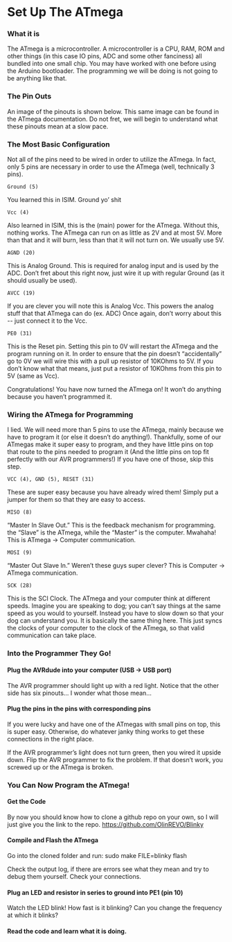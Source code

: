 
# Set Up The ATmega

### What it is
The ATmega is a microcontroller. A microcontroller is a CPU, RAM, ROM and other things (in this case IO pins, ADC and some other fanciness) all bundled into one small chip. You may have worked with one before using the Arduino bootloader. The programming we will be doing is not going to be anything like that.

### The Pin Outs
An image of the pinouts is shown below. This same image can be found in the ATmega documentation. Do not fret, we will begin to understand what these pinouts mean at a slow pace.

### The Most Basic Configuration
Not all of the pins need to be wired in order to utilize the ATmega. In fact, only 5 pins are necessary in order to use the ATmega (well, technically 3 pins).

```
Ground (5)
```

You learned this in ISIM. Ground yo’ shit

```
Vcc (4)
```

Also learned in ISIM, this is the (main) power for the ATmega. Without this, nothing works. The ATmega can run on as little as 2V and at most 5V. More than that and it will burn, less than that it will not turn on. We usually use 5V.

```
AGND (20)
```

This is Analog Ground. This is required for analog input and is used by the ADC. Don’t fret about this right now, just wire it up with regular Ground (as it should usually be used). 

```
AVCC (19)
```

If you are clever you will note this is Analog Vcc. This powers the analog stuff that that ATmega can do (ex. ADC) Once again, don’t worry about this -- just connect it to the Vcc. 

```
PE0 (31)
```

This is the Reset pin. Setting this pin to 0V will restart the ATmega and the program running on it. In order to ensure that the pin doesn’t “accidentally” go to 0V we will wire this with a pull up resistor of 10KOhms to 5V. If you don’t know what that means, just put a resistor of 10KOhms from this pin to 5V (same as Vcc).

Congratulations! You have now turned the ATmega on! It won’t do anything because you haven’t programmed it. 

### Wiring the ATmega for Programming
I lied. We will need more than 5 pins to use the ATmega, mainly because we have to program it (or else it doesn’t do anything!). Thankfully, some of our ATmegas make it super easy to program, and they have little pins on top that route to the pins needed to program it (And the little pins on top fit perfectly with our AVR programmers!) If you have one of those, skip this step. 

```
VCC (4), GND (5), RESET (31)
```

These are super easy because you have already wired them! Simply put a jumper for them so that they are easy to access.

```
MISO (8)
```

“Master In Slave Out.” This is the feedback mechanism for programming. the “Slave” is the ATmega, while the “Master” is the computer. Mwahaha! This is ATmega -> Computer communication.

```
MOSI (9)
```

“Master Out Slave In.” Weren’t these guys super clever? This is Computer -> ATmega communication.

```
SCK (28)
```

This is the SCI Clock. The ATmega and your computer think at different speeds. Imagine you are speaking to dog; you can’t say things at the same speed as you would to yourself. Instead you have to slow down so that your dog can understand you. It is basically the same thing here. This just syncs the clocks of your computer to the clock of the ATmega, so that valid communication can take place.

### Into the Programmer They Go!
#### Plug the AVRdude into your computer (USB -> USB port)
The AVR programmer should light up with a red light. Notice that the other side has six pinouts… I wonder what those mean...

#### Plug the pins in the pins with corresponding pins
If you were lucky and have one of the ATmegas with small pins on top, this is super easy. Otherwise, do whatever janky thing works to get these connections in the right place.

If the AVR programmer’s light does not turn green, then you wired it upside down. Flip the AVR programmer to fix the problem. If that doesn’t work, you screwed up or the ATmega is broken.

### You Can Now Program the ATmega!
#### Get the Code
By now you should know how to clone a github repo on your own, so I will just give you the link to the repo. 
https://github.com/OlinREVO/Blinky

#### Compile and Flash the ATmega
Go into the cloned folder and run:
sudo make FILE=blinky flash

Check the output log, if there are errors see what they mean and try to debug them yourself. Check your connections. 

#### Plug an LED and resistor in series to ground into PE1 (pin 10)
Watch the LED blink! How fast is it blinking? Can you change the frequency at which it blinks?

#### Read the code and learn what it is doing.

